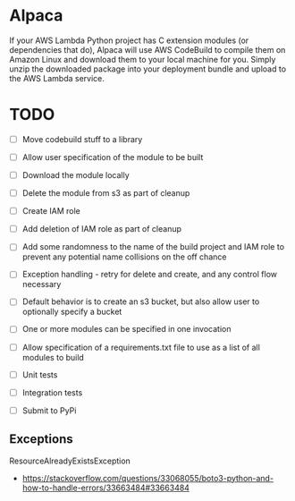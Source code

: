 # Alpaca
If your AWS Lambda Python project has C extension modules (or dependencies that do), Alpaca will use AWS CodeBuild to compile them on Amazon Linux and download them to your local machine for you. Simply unzip the downloaded package into your deployment bundle and upload to the AWS Lambda service.

# TODO
- [ ] Move codebuild stuff to a library
- [ ] Allow user specification of the module to be built
- [ ] Download the module locally
- [ ] Delete the module from s3 as part of cleanup
- [ ] Create IAM role
- [ ] Add deletion of IAM role as part of cleanup
- [ ] Add some randomness to the name of the build project and IAM role to prevent any potential name collisions on the off chance
- [ ] Exception handling - retry for delete and create, and any control flow necessary
- [ ] Default behavior is to create an s3 bucket, but also allow user to optionally specify a bucket
- [ ] One or more modules can be specified in one invocation
- [ ] Allow specification of a requirements.txt file to use as a list of all modules to build
- [ ] Unit tests
- [ ] Integration tests
- [ ] Submit to PyPi


## Exceptions
ResourceAlreadyExistsException
* https://stackoverflow.com/questions/33068055/boto3-python-and-how-to-handle-errors/33663484#33663484